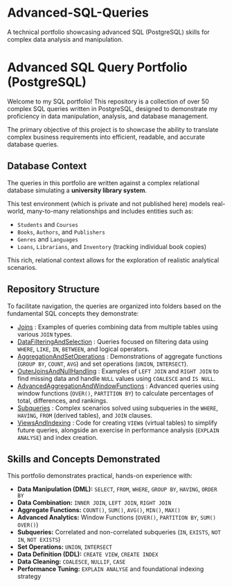# Advanced-SQL-Queries
A technical portfolio showcasing advanced SQL (PostgreSQL) skills for complex data analysis and manipulation.

# Advanced SQL Query Portfolio (PostgreSQL)

Welcome to my SQL portfolio! This repository is a collection of over 50 complex SQL queries written in PostgreSQL, designed to demonstrate my proficiency in data manipulation, analysis, and database management.

The primary objective of this project is to showcase the ability to translate complex business requirements into efficient, readable, and accurate database queries.

## Database Context

The queries in this portfolio are written against a complex relational database simulating a **university library system**.

This test environment (which is private and not published here) models real-world, many-to-many relationships and includes entities such as:
* `Students` and `Courses`
* `Books`, `Authors`, and `Publishers`
* `Genres` and `Languages`
* `Loans`, `Librarians`, and `Inventory` (tracking individual book copies)

This rich, relational context allows for the exploration of realistic analytical scenarios.

## Repository Structure

To facilitate navigation, the queries are organized into folders based on the fundamental SQL concepts they demonstrate:

* [Joins](./Joins) : Examples of queries combining data from multiple tables using various `JOIN` types.
* [DataFilteringAndSelection](./DataFilteringAndSelection) : Queries focused on filtering data using `WHERE`, `LIKE`, `IN`, `BETWEEN`, and logical operators.
* [AggregationAndSetOperations](./AggregationAndSetOperations) : Demonstrations of aggregate functions (`GROUP BY`, `COUNT`, `AVG`) and set operations (`UNION`, `INTERSECT`).
* [OuterJoinsAndNullHandling](./OuterJoinsAndNullHandling) : Examples of `LEFT JOIN` and `RIGHT JOIN` to find missing data and handle `NULL` values using `COALESCE` and `IS NULL`.
* [AdvancedAggregationAndWindowFunctions](./AdvancedAggregationAndWindowFunctions) : Advanced queries using window functions (`OVER()`, `PARTITION BY`) to calculate percentages of total, differences, and rankings.
* [Subqueries](./Subqueries) : Complex scenarios solved using subqueries in the `WHERE`, `HAVING`, `FROM` (derived tables), and `JOIN` clauses.
* [ViewsAndIndexing](./ViewsAndIndexing) : Code for creating `VIEW`s (virtual tables) to simplify future queries, alongside an exercise in performance analysis (`EXPLAIN ANALYSE`) and index creation.

## Skills and Concepts Demonstrated

This portfolio demonstrates practical, hands-on experience with:

* **Data Manipulation (DML):** `SELECT`, `FROM`, `WHERE`, `GROUP BY`, `HAVING`, `ORDER BY`
* **Data Combination:** `INNER JOIN`, `LEFT JOIN`, `RIGHT JOIN`
* **Aggregate Functions:** `COUNT()`, `SUM()`, `AVG()`, `MIN()`, `MAX()`
* **Advanced Analytics:** Window Functions (`OVER()`, `PARTITION BY`, `SUM() OVER()`)
* **Subqueries:** Correlated and non-correlated subqueries (`IN`, `EXISTS`, `NOT IN`, `NOT EXISTS`)
* **Set Operations:** `UNION`, `INTERSECT`
* **Data Definition (DDL):** `CREATE VIEW`, `CREATE INDEX`
* **Data Cleaning:** `COALESCE`, `NULLIF`, `CASE`
* **Performance Tuning:** `EXPLAIN ANALYSE` and foundational indexing strategy